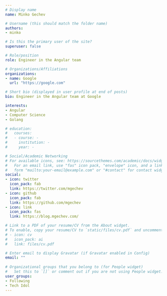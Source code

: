 ```yaml
---
# Display name
name: Minko Gechev

# Username (this should match the folder name)
authors:
- minko

# Is this the primary user of the site?
superuser: false

# Role/position
role: Engineer in the Angular team

# Organizations/Affiliations
organizations:
- name: Google
  url: "https://google.com"

# Short bio (displayed in user profile at end of posts)
bio: Engineer in the Angular team at Google

interests:
- Angular
- Computer Science
- Golang

# education:
#   courses:
#   - course: -
#     institution: -
#     year: -

# Social/Academic Networking
# For available icons, see: https://sourcethemes.com/academic/docs/widgets/#icons
#   For an email link, use "fas" icon pack, "envelope" icon, and a link in the
#   form "mailto:your-email@example.com" or "#contact" for contact widget.
social:
- icon: twitter
  icon_pack: fab
  link: https://twitter.com/mgechev
- icon: github
  icon_pack: fab
  link: https://github.com/mgechev
- icon: link
  icon_pack: fas
  link: https://blog.mgechev.com/

# Link to a PDF of your resume/CV from the About widget.
# To enable, copy your resume/CV to `static/files/cv.pdf` and uncomment the lines below.  
# - icon: cv
#   icon_pack: ai
#   link: files/cv.pdf

# Enter email to display Gravatar (if Gravatar enabled in Config)
email: ""
  
# Organizational groups that you belong to (for People widget)
#   Set this to `[]` or comment out if you are not using People widget.  
user_groups:
- Following
- Tech Idol
---
```

<!-- Engineer in the Angular team at Google
Awarded by Google and the President of Bulgaria for the impact of my open source projects
Based in San Francisco, California 🇺🇸 and Sofia, Bulgaria 🇧🇬
Read my story
You can contact me at minko at gechev dot io -->

